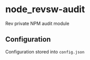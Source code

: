 # node_revsw-audit
Rev private NPM audit module

## Configuration
Configuration stored into `config.json`
